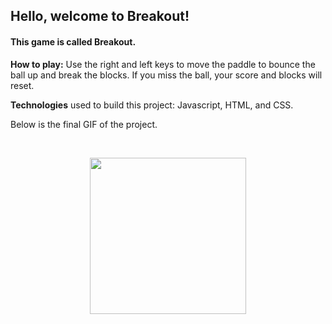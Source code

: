 <h2>Hello, welcome to Breakout!</h2>
<h4>This game is called Breakout. 
 </h4>
 
 <b>How to play:</b> Use the right and left keys to move the paddle to bounce the ball up and break the blocks. If you miss the ball, your score and blocks will reset.

<b>Technologies</b> used to build this project: Javascript, HTML, and CSS.

Below is the final GIF of the project. 

<br>

<p align="center">
  <img style="width:auto;height:250px;" src="./assets/breakout.gif"/>
 </p>
